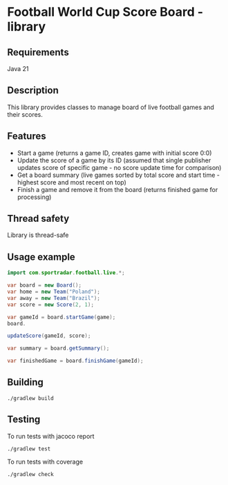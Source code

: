 # Football World Cup Score Board - library

## Requirements

Java 21

## Description

This library provides classes to manage board of live football games and their scores.

## Features

- Start a game (returns a game ID, creates game with initial score 0:0)
- Update the score of a game by its ID (assumed that single publisher updates score of specific game - no score update
  time for comparison)
- Get a board summary (live games sorted by total score and start time - highest score and most recent on top)
- Finish a game and remove it from the board (returns finished game for processing)

## Thread safety

Library is thread-safe

## Usage example

```java
import com.sportradar.football.live.*;

var board = new Board();
var home = new Team("Poland");
var away = new Team("Brazil");
var score = new Score(2, 1);

var gameId = board.startGame(game);
board.

updateScore(gameId, score);

var summary = board.getSummary();

var finishedGame = board.finishGame(gameId);
```

## Building

```
./gradlew build
```

## Testing

To run tests with jacoco report

```
./gradlew test
```

To run tests with coverage

```
./gradlew check
```